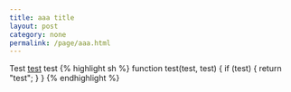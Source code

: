 ```yaml
---
title: aaa title
layout: post
category: none
permalink: /page/aaa.html
---
```


Test <a href="#test">test</a> test
{% highlight sh %}
function test(test, test) {
  if (test) {
   return "test";
  }
}
{% endhighlight %}

